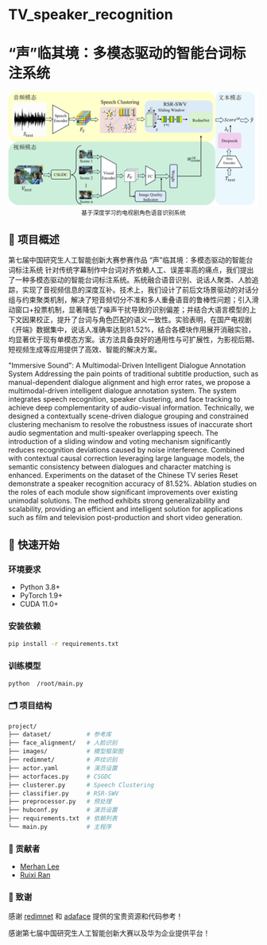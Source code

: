 # TV_speaker_recognition
#  “声”临其境：多模态驱动的智能台词标注系统

<div align="center">
  <img src="./images/image1.png" alt="模型总览" width="800">
  <br>
  <small>基于深度学习的电视剧角色语音识别系统</small>
</div>

## 📖 项目概述

第七届中国研究生人工智能创新大赛参赛作品
“声”临其境：多模态驱动的智能台词标注系统 
针对传统字幕制作中台词对齐依赖人工、误差率高的痛点，我们提出了一种多模态驱动的智能台词标注系统。系统融合语音识别、说话人聚类、人脸追踪，实现了音视频信息的深度互补。技术上，我们设计了前后文场景驱动的对话分组与约束聚类机制，解决了短音频切分不准和多人重叠语音的鲁棒性问题；引入滑动窗口+投票机制，显著降低了噪声干扰导致的识别偏差；并结合大语言模型的上下文因果校正，提升了台词与角色匹配的语义一致性。实验表明，在国产电视剧《开端》数据集中，说话人准确率达到81.52%，结合各模块作用展开消融实验，均显著优于现有单模态方案。该方法具备良好的通用性与可扩展性，为影视后期、短视频生成等应用提供了高效、智能的解决方案。 

"Immersive Sound": A Multimodal-Driven Intelligent Dialogue Annotation System
Addressing the pain points of traditional subtitle production, such as manual-dependent dialogue alignment and high error rates, we propose a multimodal-driven intelligent dialogue annotation system. The system integrates speech recognition, speaker clustering, and face tracking to achieve deep complementarity of audio-visual information. Technically, we designed a contextually scene-driven dialogue grouping and constrained clustering mechanism to resolve the robustness issues of inaccurate short audio segmentation and multi-speaker overlapping speech. The introduction of a sliding window and voting mechanism significantly reduces recognition deviations caused by noise interference. Combined with contextual causal correction leveraging large language models, the semantic consistency between dialogues and character matching is enhanced. Experiments on the dataset of the Chinese TV series Reset demonstrate a speaker recognition accuracy of 81.52%. Ablation studies on the roles of each module show significant improvements over existing unimodal solutions. The method exhibits strong generalizability and scalability, providing an efficient and intelligent solution for applications such as film and television post-production and short video generation.



## 🚀 快速开始

### 环境要求

- Python 3.8+
- PyTorch 1.9+
- CUDA 11.0+ 

### 安装依赖

```bash
pip install -r requirements.txt
```

### 训练模型
```bash
python  /root/main.py
```


### 🗂 项目结构
```bash
project/
├── dataset/          # 参考库
├── face_alignment/   # 人脸识别
├── images/           # 模型框架图
├── redimnet/         # 声纹识别
├── actor.yaml        # 演员设置
├── actorfaces.py     # CSGDC
├── clusterer.py      # Speech Clustering
├── classifier.py     # RSR-SWV
├── preprocessor.py   # 预处理
├── hubconf.py        # 演员设置
├── requirements.txt  # 依赖列表
└── main.py           # 主程序
```
### 👥 贡献者
- [Merhan Lee](https://github.com/qjmltz)
- [Ruixi Ran](https://github.com/MagiaClay)



### 🙏 致谢
感谢 [redimnet](https://github.com/redimnet) 和 [adaface](https://github.com/adaface) 提供的宝贵资源和代码参考！

感谢第七届中国研究生人工智能创新大赛以及华为企业提供平台！



